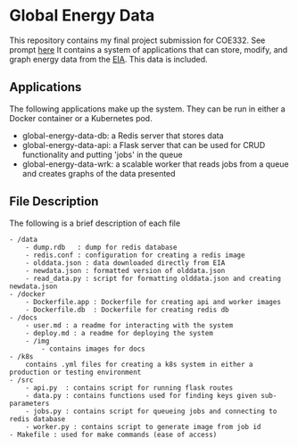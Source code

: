# Global Energy Data

This repository contains my final project submission for COE332. See prompt [here](https://coe-332-sp21.readthedocs.io/en/main/homework/final_project.html)
It contains a system of applications that can store, modify, and graph energy data from the [EIA](https://www.eia.gov/international/data/world).
This data is included.

## Applications
The following applications make up the system. They can be run in either a Docker container or a Kubernetes pod.

- global-energy-data-db: a Redis server that stores data
- global-energy-data-api: a Flask server that can be used for CRUD functionality and putting 'jobs' in the queue
- global-energy-data-wrk: a scalable worker that reads jobs from a queue and creates graphs of the data presented

## File Description

The following is a brief description of each file

```
- /data
    - dump.rdb   : dump for redis database
    - redis.conf : configuration for creating a redis image
    - olddata.json : data downloaded directly from EIA
    - newdata.json : formatted version of olddata.json
    - read_data.py : script for formatting olddata.json and creating newdata.json
- /docker
    - Dockerfile.app : Dockerfile for creating api and worker images
    - Dockerfile.db  : Dockerfile for creating redis db
- /docs
    - user.md : a readme for interacting with the system
    - deploy.md : a readme for deploying the system
    - /img
        - contains images for docs
- /k8s
    contains .yml files for creating a k8s system in either a production or testing environment
- /src
    - api.py  : contains script for running flask routes
    - data.py : contains functions used for finding keys given sub-parameters
    - jobs.py : contains script for queueing jobs and connecting to redis database
    - worker.py : contains script to generate image from job id
- Makefile : used for make commands (ease of access)
```